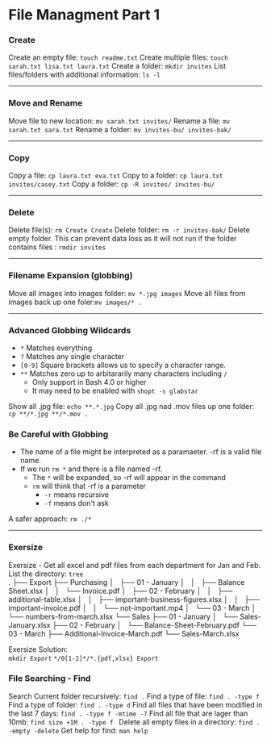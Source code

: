 # File Managment Part 1

### Create

Create an empty file: `touch readme.txt`
Create multiple files: `touch sarah.txt lisa.txt laura.txt`
Create a folder: `mkdir invites`
List files/folders with additional information: `ls -l`

---

### Move and Rename

Move file to new location: `mv sarah.txt invites/`
Rename a file: `mv sarah.txt sara.txt`
Rename a folder: `mv invites-bu/ invites-bak/`

---

### Copy

Copy a file: `cp laura.txt eva.txt`
Copy to a folder: `cp laura.txt invites/casey.txt`
Copy a folder: `cp -R invites/ invites-bu/`

---

### Delete

Delete file(s): `rm Create Create`
Delete folder: `rm -r invites-bak/`
Delete empty folder. This can prevent data loss as it will not run if the folder contains files : `rmdir invites`

---

### Filename Expansion (globbing)

Move all images into images folder: `mv *.jpg images`
Move all files from images back up one foler:`mv images/* .`

---

### Advanced Globbing Wildcards

- `*` Matches everything
- `?` Matches any single character
- `[0-9]` Square brackets allows us to specify a character range.
- `**` Matches zero up to arbitararily many characters including `/`
  - Only support in Bash 4.0 or higher
  - It may need to be enabled with `shopt -s glabstar`

Show all .jpg file: `echo **.*.jpg`
Copy all .jpg nad .mov files up one folder: `cp **/*.jpg **/*.mov .`

### Be Careful with Globbing

- The name of a file might be interpreted as a paramaeter. -rf is a valid file name.
- If we run `rm *` and there is a file named -rf.
  - The `*` will be expanded, so -rf will appear in the command
  - `rm` will think that -rf is a parameter
    - `-r` means recursive
    - `-f` means don't ask

A safer approach: `rm ./*`

---

### Exersize

Exersize - Get all excel and pdf files from each department for Jan and Feb.<br>
List the directory: `tree`<br>
.
├── Export
├── Purchasing
│   ├── 01 - January
│   │   ├── Balance Sheet.xlsx
│   │   └── Invoice.pdf
│   ├── 02 - February
│   │   ├── additional-table.xlsx
│   │   ├── important-business-figures.xlsx
│   │   ├── important-invoice.pdf
│   │   └── not-important.mp4
│   └── 03 - March
│   └── numbers-from-march.xlsx
└── Sales
├── 01 - January
│   └── Sales-January.xlsx
├── 02 - February
│   └── Balance-Sheet-February.pdf
└── 03 - March
├── Additional-Invoice-March.pdf
└── Sales-March.xlsx

Exersize Solution:<br>
`mkdir Export`
`*/0[1-2]*/*.{pdf,xlsx} Export`

### File Searching - Find

Search Current folder recursively: `find .`
Find a type of file: `find . -type f`
Find a type of folder: `find . -type d`
Find all files that have been modified in the last 7 days: `find . -type f -mtime -7`
Find all file that are lager than 10mb: `find size +1M . -type f `
Delete all empty files in a directory: `find . -empty -delete`
Get help for find: `man help`
